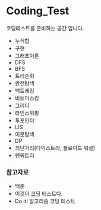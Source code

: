 # Coding_Test
코딩테스트를 준비하는 공간 입니다.

- 누적합
- 구현
- 그래프이론
- DFS
- BFS
- 트리순회
- 완전탐색
- 백트래킹
- 비트마스킹
- 그리디
- 라인스위핑
- 투포인터
- LIS
- 이분탐색
- DP
- 최단거리(다익스트라, 플로이드 워셜)
- 펜윅트리

### 참고자료
- 백준
- 이것이 코딩 테스트다.
- Do it! 알고리즘 코딩 테스트
